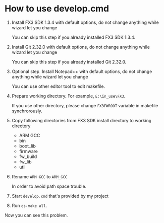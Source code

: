 # How to use develop.cmd

1. Install FX3 SDK 1.3.4 with default options, do not change anything while wizard let you change

   You can skip this step if you already installed FX3 SDK 1.3.4.

2. Install Git 2.32.0 with default options, do not change anything while wizard let you change

   You can skip this step if you already installed Git 2.32.0.

3. Optional step. Install Notepad++ with default options, do not change anything while wizard let you change

   You can use other editor tool to edit makefile.

4. Prepare working directory. For example, `E:\in_use\FX3`.

   If you use other directory, please change `FX3FWROOT` variable in makefile synchrorously.

5. Copy following directories from FX3 SDK install directory to working directory
   * ARM GCC
   * bin
   * boot_lib
   * firmware
   * fw_build
   * fw_lib
   * util
6. Rename `ARM GCC` to `ARM_GCC`

   In order to avoid path space trouble.

7. Start `develop.cmd` that's provided by my project
8. Run `cs-make all`.

Now you can see this problem.
